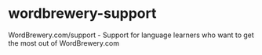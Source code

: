 # wordbrewery-support
WordBrewery.com/support - Support for language learners who want to get the most out of WordBrewery.com
